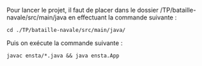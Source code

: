 Pour lancer le projet, il faut de placer dans le dossier /TP/bataille-navale/src/main/java en effectuant la commande suivante :

``` cd ./TP/bataille-navale/src/main/java/ ```

Puis on exécute la commande suivante :

``` javac ensta/*.java && java ensta.App ``` 



